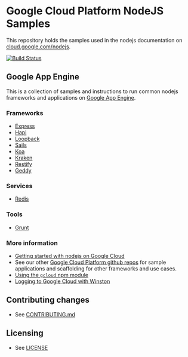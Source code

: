 # Google Cloud Platform NodeJS Samples

This repository holds the samples used in the nodejs documentation on [cloud.google.com/nodejs](https://cloud.google.com/nodejs).  

[![Build Status](https://travis-ci.org/GoogleCloudPlatform/nodejs-docs-samples.svg)](https://travis-ci.org/GoogleCloudPlatform/nodejs-docs-samples)

## Google App Engine

This is a collection of samples and instructions to run common nodejs frameworks and applications on [Google App Engine](http://cloud.google.com/nodejs).  

### Frameworks

- [Express](appengine/express/)
- [Hapi](appengine/hapi/)
- [Loopback](appengine/loopback/)
- [Sails](appengine/sails/)
- [Koa](appengine/koa/)
- [Kraken](appengine/kraken/)
- [Restify](appengine/restify/)
- [Geddy](appengine/geddy/)

### Services

- [Redis](appengine/redis/)

### Tools

- [Grunt](appengine/grunt/)

### More information

- [Getting started with nodejs on Google Cloud](http://cloud.google.com/nodejs/)
- See our other [Google Cloud Platform github repos](https://github.com/GoogleCloudPlatform) for sample applications and scaffolding for other frameworks and use cases.
- [Using the `gcloud` npm module](https://googlecloudplatform.github.io/gcloud-node/#/)
- [Logging to Google Cloud with Winston](https://github.com/GoogleCloudPlatform/winston-gae)

## Contributing changes

* See [CONTRIBUTING.md](CONTRIBUTING.md)

## Licensing

* See [LICENSE](LICENSE)
